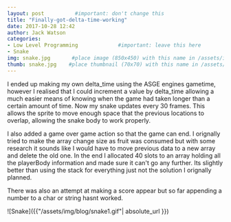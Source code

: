 ```yaml
---
layout: post          #important: don't change this
title: "Finally-got-delta-time-working"
date: 2017-10-28 12:42
author: Jack Watson
categories:
- Low Level Programming             #important: leave this here
- Snake
img: snake.jpg       #place image (850x450) with this name in /assets/img/blog/
thumb: snake.jpg    #place thumbnail (70x70) with this name in /assets/img/blog/thumbs/
---
```


<!--more-->
I ended up making my own delta_time using the ASGE engines gametime, however I realised that I could increment a value by delta_time allowing a much easier means of knowing when the game had taken longer than a certain amount of time. Now my snake updates every 30 frames. This allows the sprite to move enough space that the previous locations to overlap, allowing the snake body to work properly.

I also added a game over game action so that the game can end. I orignally tried to make the array change size as fruit was consumed but with some research it sounds like I would have to move previous data to a new array and delete the old one. In the end I allocated 40 slots to an array holding all the playerBody information and made sure it can't go any further. Its slightly better than using the stack for everything just not the solution I orignally planned.

There was also an attempt at making a score appear but so far appending a number to a char or string hasnt worked.


![Snake]({{"/assets/img/blog/snake1.gif"| absolute_url }})

